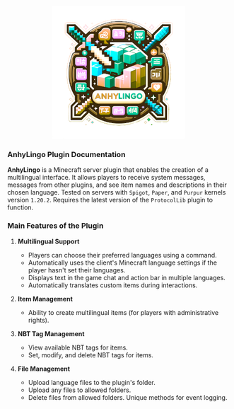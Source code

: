 <div align="center">
    <img src="assets/logo_maxy.png" alt="AnhyLingo">
</div>

### AnhyLingo Plugin Documentation

**AnhyLingo** is a Minecraft server plugin that enables the creation of a multilingual interface. It allows players to receive system messages, messages from other plugins, and see item names and descriptions in their chosen language. Tested on servers with `Spigot`, `Paper`, and `Purpur` kernels version `1.20.2`. Requires the latest version of the `ProtocolLib` plugin to function.

### Main Features of the Plugin

1. **Multilingual Support**
    - Players can choose their preferred languages using a command.
    - Automatically uses the client's Minecraft language settings if the player hasn't set their languages.
    - Displays text in the game chat and action bar in multiple languages.
    - Automatically translates custom items during interactions.

2. **Item Management**
    - Ability to create multilingual items (for players with administrative rights).

3. **NBT Tag Management**
    - View available NBT tags for items.
    - Set, modify, and delete NBT tags for items.

4. **File Management**
    - Upload language files to the plugin's folder.
    - Upload any files to allowed folders.
    - Delete files from allowed folders. Unique methods for event logging.
